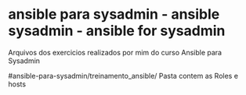 # ansible para sysadmin - ansible sysadmin - ansible for sysadmin
Arquivos dos exercicios realizados por mim do curso Ansible para Sysadmin

#ansible-para-sysadmin/treinamento_ansible/
Pasta contem as Roles e hosts
